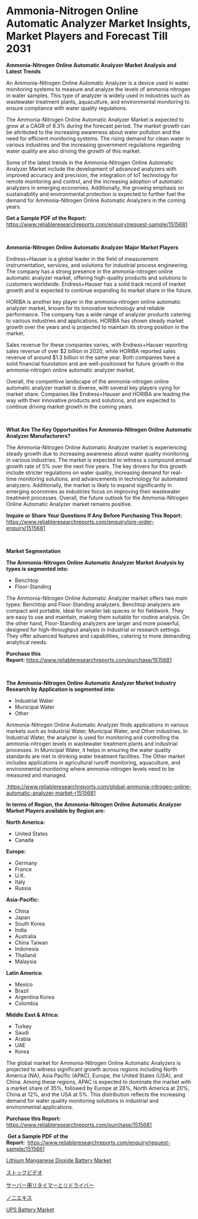 <p><h1>Ammonia-Nitrogen Online Automatic Analyzer Market Insights, Market Players and Forecast Till 2031</h1></p><p><strong>Ammonia-Nitrogen Online Automatic Analyzer Market Analysis and Latest Trends</strong></p>
<p><p>An Ammonia-Nitrogen Online Automatic Analyzer is a device used in water monitoring systems to measure and analyze the levels of ammonia nitrogen in water samples. This type of analyzer is widely used in industries such as wastewater treatment plants, aquaculture, and environmental monitoring to ensure compliance with water quality regulations.</p><p>The Ammonia-Nitrogen Online Automatic Analyzer Market is expected to grow at a CAGR of 8.3% during the forecast period. The market growth can be attributed to the increasing awareness about water pollution and the need for efficient monitoring systems. The rising demand for clean water in various industries and the increasing government regulations regarding water quality are also driving the growth of this market.</p><p>Some of the latest trends in the Ammonia-Nitrogen Online Automatic Analyzer Market include the development of advanced analyzers with improved accuracy and precision, the integration of IoT technology for remote monitoring and control, and the increasing adoption of automatic analyzers in emerging economies. Additionally, the growing emphasis on sustainability and environmental protection is expected to further fuel the demand for Ammonia-Nitrogen Online Automatic Analyzers in the coming years.</p></p>
<p><strong>Get a Sample PDF of the Report:&nbsp;</strong> <a href="https://www.reliableresearchreports.com/enquiry/request-sample/1515681">https://www.reliableresearchreports.com/enquiry/request-sample/1515681</a></p>
<p>&nbsp;</p>
<p><strong>Ammonia-Nitrogen Online Automatic Analyzer Major Market Players</strong></p>
<p><p>Endress+Hauser is a global leader in the field of measurement instrumentation, services, and solutions for industrial process engineering. The company has a strong presence in the ammonia-nitrogen online automatic analyzer market, offering high-quality products and solutions to customers worldwide. Endress+Hauser has a solid track record of market growth and is expected to continue expanding its market share in the future.</p><p>HORIBA is another key player in the ammonia-nitrogen online automatic analyzer market, known for its innovative technology and reliable performance. The company has a wide range of analyzer products catering to various industries and applications. HORIBA has shown steady market growth over the years and is projected to maintain its strong position in the market.</p><p>Sales revenue for these companies varies, with Endress+Hauser reporting sales revenue of over $2 billion in 2020, while HORIBA reported sales revenue of around $1.3 billion in the same year. Both companies have a solid financial foundation and are well-positioned for future growth in the ammonia-nitrogen online automatic analyzer market.</p><p>Overall, the competitive landscape of the ammonia-nitrogen online automatic analyzer market is diverse, with several key players vying for market share. Companies like Endress+Hauser and HORIBA are leading the way with their innovative products and solutions, and are expected to continue driving market growth in the coming years.</p></p>
<p>&nbsp;</p>
<p><strong>What Are The Key Opportunities For Ammonia-Nitrogen Online Automatic Analyzer Manufacturers?</strong></p>
<p><p>The Ammonia-Nitrogen Online Automatic Analyzer market is experiencing steady growth due to increasing awareness about water quality monitoring in various industries. The market is expected to witness a compound annual growth rate of 5% over the next five years. The key drivers for this growth include stricter regulations on water quality, increasing demand for real-time monitoring solutions, and advancements in technology for automated analyzers. Additionally, the market is likely to expand significantly in emerging economies as industries focus on improving their wastewater treatment processes. Overall, the future outlook for the Ammonia-Nitrogen Online Automatic Analyzer market remains positive.</p></p>
<p><strong>Inquire or Share Your Questions If Any Before Purchasing This Report:</strong> <a href="https://www.reliableresearchreports.com/enquiry/pre-order-enquiry/1515681">https://www.reliableresearchreports.com/enquiry/pre-order-enquiry/1515681</a></p>
<p>&nbsp;</p>
<p><strong>Market Segmentation</strong></p>
<p><strong>The Ammonia-Nitrogen Online Automatic Analyzer Market Analysis by types is segmented into:</strong></p>
<p><ul><li>Benchtop</li><li>Floor-Standing</li></ul></p>
<p><p>The Ammonia-Nitrogen Online Automatic Analyzer market offers two main types: Benchtop and Floor-Standing analyzers. Benchtop analyzers are compact and portable, ideal for smaller lab spaces or for fieldwork. They are easy to use and maintain, making them suitable for routine analysis. On the other hand, Floor-Standing analyzers are larger and more powerful, designed for high-throughput analysis in industrial or research settings. They offer advanced features and capabilities, catering to more demanding analytical needs.</p></p>
<p><strong>Purchase this Report:&nbsp;</strong><a href="https://www.reliableresearchreports.com/purchase/1515681">https://www.reliableresearchreports.com/purchase/1515681</a></p>
<p>&nbsp;</p>
<p><strong>The Ammonia-Nitrogen Online Automatic Analyzer Market Industry Research by Application is segmented into:</strong></p>
<p><ul><li>Industrial Water</li><li>Municipal Water</li><li>Other</li></ul></p>
<p><p>Ammonia-Nitrogen Online Automatic Analyzer finds applications in various markets such as Industrial Water, Municipal Water, and Other industries. In Industrial Water, the analyzer is used for monitoring and controlling the ammonia-nitrogen levels in wastewater treatment plants and industrial processes. In Municipal Water, it helps in ensuring the water quality standards are met in drinking water treatment facilities. The Other market includes applications in agricultural runoff monitoring, aquaculture, and environmental monitoring where ammonia-nitrogen levels need to be measured and managed.</p></p>
<p><a href="https://www.reliableresearchreports.com/global-ammonia-nitrogen-online-automatic-analyzer-market-r1515681">&nbsp;https://www.reliableresearchreports.com/global-ammonia-nitrogen-online-automatic-analyzer-market-r1515681</a></p>
<p><strong>In terms of Region, the Ammonia-Nitrogen Online Automatic Analyzer Market Players available by Region are:</strong></p>
<p>
    <p> <strong> North America: </strong>
        <ul>
            <li>United States</li>
            <li>Canada</li>
        </ul>
        </p> 
    <p> <strong> Europe: </strong>
        <ul>
            <li>Germany</li>
            <li>France</li>
            <li>U.K.</li>
            <li>Italy</li>
            <li>Russia</li>
        </ul>
        </p> 
    <p> <strong> Asia-Pacific: </strong>
        <ul>
            <li>China</li>
            <li>Japan</li>
            <li>South Korea</li>
            <li>India</li>
            <li>Australia</li>
            <li>China Taiwan</li>
            <li>Indonesia</li>
            <li>Thailand</li>
            <li>Malaysia</li>
        </ul>
        </p> 
    <p> <strong> Latin America: </strong>
        <ul>
            <li>Mexico</li>
            <li>Brazil</li>
            <li>Argentina Korea</li>
            <li>Colombia</li>
        </ul>
        </p> 
    <p> <strong> Middle East & Africa: </strong>
        <ul>
            <li>Turkey</li>
            <li>Saudi</li>
            <li>Arabia</li>
            <li>UAE</li>
            <li>Korea</li>
        </ul>
    </p>
    </p>
<p><p>The global market for Ammonia-Nitrogen Online Automatic Analyzers is projected to witness significant growth across regions including North America (NA), Asia Pacific (APAC), Europe, the United States (USA), and China. Among these regions, APAC is expected to dominate the market with a market share of 35%, followed by Europe at 28%, North America at 20%, China at 12%, and the USA at 5%. This distribution reflects the increasing demand for water quality monitoring solutions in industrial and environmental applications.</p></p>
<p><strong>Purchase this Report: </strong><a href="https://www.reliableresearchreports.com/purchase/1515681">https://www.reliableresearchreports.com/purchase/1515681</a></p>
<p>&nbsp;<strong>Get a Sample PDF of the Report:&nbsp;&nbsp;</strong><a href="https://www.reliableresearchreports.com/enquiry/request-sample/1515681">https://www.reliableresearchreports.com/enquiry/request-sample/1515681</a></p>
<p><strong></strong></p>
<p><p><a href="https://www.linkedin.com/pulse/lithium-manganese-dioxide-battery-market-exploring-share-trends-0wpyf?trackingId=HA9EFffS%2B9WgvIzdkGxmXg%3D%3D">Lithium Manganese Dioxide Battery Market</a></p><p><a href="https://medium.com/@byroalenzuela76845/%E6%A0%AA%E5%BC%8F%E3%83%93%E3%83%87%E3%82%AA%E5%B8%82%E5%A0%B4-2031%E5%B9%B4%E3%81%BE%E3%81%A7%E3%81%AE%E3%83%88%E3%83%AC%E3%83%B3%E3%83%89-%E4%BA%88%E6%B8%AC-%E7%AB%B6%E4%BA%89%E5%88%86%E6%9E%90-c709aa48caa4">ストックビデオ</a></p><p><a href="https://github.com/charm854/Market-Research-Report-List-1/blob/main/168934546045.md">サーバー用リタイマーとリドライバー</a></p><p><a href="https://medium.com/@oliveyew35/%E3%83%8E%E3%83%8B%E3%82%A8%E3%82%AD%E3%82%B9%E5%B8%82%E5%A0%B4%E3%81%AE%E3%83%88%E3%83%AC%E3%83%B3%E3%83%89%E3%81%A8%E5%B8%82%E5%A0%B4%E5%88%86%E6%9E%90%E3%81%AF-2024%E5%B9%B4%E3%81%8B%E3%82%892031%E5%B9%B4%E3%81%BE%E3%81%A7%E3%81%AE%E6%9C%9F%E9%96%93%E3%81%AB%E4%BA%88%E6%B8%AC%E3%81%95%E3%82%8C%E3%81%A6%E3%81%84%E3%81%BE%E3%81%99-d203f3d04f81">ノニエキス</a></p><p><a href="https://www.linkedin.com/pulse/ups-battery-market-trends-forecast-competitive-analysis-2031-gmymf?trackingId=VQMRjKGGk2gz%2B2TeKo9N8Q%3D%3D">UPS Battery Market</a></p></p>